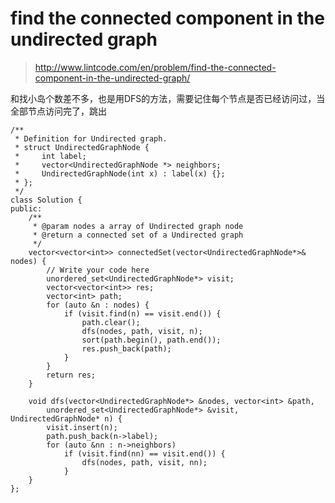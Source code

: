 # find the connected component in the undirected graph

>http://www.lintcode.com/en/problem/find-the-connected-component-in-the-undirected-graph/

和找小岛个数差不多，也是用DFS的方法，需要记住每个节点是否已经访问过，当全部节点访问完了，跳出

    /**
     * Definition for Undirected graph.
     * struct UndirectedGraphNode {
     *     int label;
     *     vector<UndirectedGraphNode *> neighbors;
     *     UndirectedGraphNode(int x) : label(x) {};
     * };
     */
    class Solution {
    public:
        /**
         * @param nodes a array of Undirected graph node
         * @return a connected set of a Undirected graph
         */
        vector<vector<int>> connectedSet(vector<UndirectedGraphNode*>& nodes) {
            // Write your code here
            unordered_set<UndirectedGraphNode*> visit;
            vector<vector<int>> res;
            vector<int> path;
            for (auto &n : nodes) {
                if (visit.find(n) == visit.end()) {
                    path.clear();
                    dfs(nodes, path, visit, n);
                    sort(path.begin(), path.end());
                    res.push_back(path);
                }
            }
            return res;
        }

        void dfs(vector<UndirectedGraphNode*> &nodes, vector<int> &path,
            unordered_set<UndirectedGraphNode*> &visit, UndirectedGraphNode* n) {
            visit.insert(n);
            path.push_back(n->label);
            for (auto &nn : n->neighbors)
                if (visit.find(nn) == visit.end()) {
                    dfs(nodes, path, visit, nn);
                }
        }
    };
